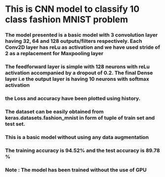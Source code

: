 # This is CNN model to classify 10 class fashion MNIST problem
### The model presented is a basic model with 3 convolution layer having 32, 64 and 128 outputs/filters respectively. Each Conv2D layer has reLu as activation and we have used stride of 2 as a replacement for Maxpooling layer
### The feedforward layer is simple with 128 neurons with reLu activation accompanied by a dropout of 0.2. The final Dense layer i.e the output layer is having 10 neurons with softmax activation
### the Loss and accuracy have been plotted using history.
### The dataset can be easily obtained from keras.datasets.fashion_mnist in form of tuple of train set and test set.
### This is a basic model without using any data augmentation
### The training accuracy is 94.52% and the test accuracy is 89.78 % 
### Note : The model has been trained without the use of GPU
